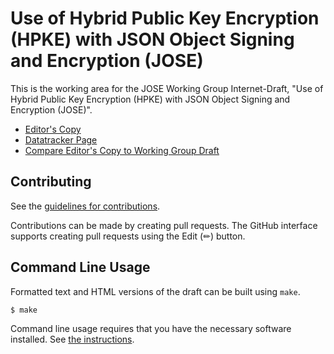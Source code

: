 # Use of Hybrid Public Key Encryption (HPKE) with JSON Object Signing and Encryption (JOSE)

This is the working area for the JOSE Working Group Internet-Draft, "Use of Hybrid Public Key Encryption (HPKE) with JSON Object Signing and Encryption (JOSE)".

* [Editor's Copy](https://ietf-wg-jose.github.io/draft-ietf-jose-hpke-encrypt/#go.draft-ietf-jose-hpke-encrypt.html)
* [Datatracker Page](https://datatracker.ietf.org/doc/draft-ietf-jose-hpke-encrypt)
* [Compare Editor's Copy to Working Group Draft](https://ietf-wg-jose.github.io/draft-ietf-jose-hpke-encrypt/#go.draft-ietf-jose-hpke-encrypt.diff)


## Contributing

See the
[guidelines for contributions](https://github.com/ietf-wg-jose/draft-ietf-jose-hpke-encrypt/blob/main/CONTRIBUTING.md).

Contributions can be made by creating pull requests.
The GitHub interface supports creating pull requests using the Edit (✏) button.


## Command Line Usage

Formatted text and HTML versions of the draft can be built using `make`.

```sh
$ make
```

Command line usage requires that you have the necessary software installed.  See
[the instructions](https://github.com/martinthomson/i-d-template/blob/main/doc/SETUP.md).

